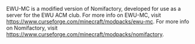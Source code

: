 EWU-MC is a modified version of Nomifactory, developed for use as a server for the EWU ACM club. For more info on EWU-MC, visit https://www.curseforge.com/minecraft/modpacks/ewu-mc. For more info on Nomifactory, visit https://www.curseforge.com/minecraft/modpacks/nomifactory.